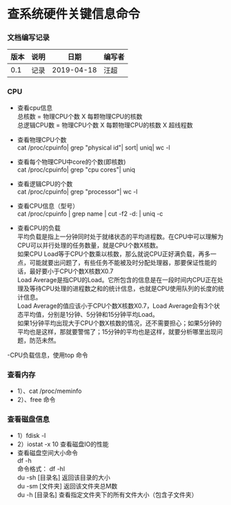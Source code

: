 # 查系统硬件关键信息命令


### 文档编写记录

版本    |   说明    |   日期   | 编写者 
-------| ----------| ---------| --------
 0.1   | 记录 |  2019-04-18 |  汪超
 

### CPU

- 查看cpu信息   
 总核数 = 物理CPU个数 X 每颗物理CPU的核数   
 总逻辑CPU数 = 物理CPU个数 X 每颗物理CPU的核数 X 超线程数

- 查看物理CPU个数   
cat /proc/cpuinfo| grep "physical id"| sort| uniq| wc -l

- 查看每个物理CPU中core的个数(即核数)   
cat /proc/cpuinfo| grep "cpu cores"| uniq

- 查看逻辑CPU的个数   
cat /proc/cpuinfo| grep "processor"| wc -l

- 查看CPU信息（型号）   
cat /proc/cpuinfo | grep name | cut -f2 -d: | uniq -c

- 查看CPU的负载  
  平均负载是指上一分钟同时处于就绪状态的平均进程数。在CPU中可以理解为CPU可以并行处理的任务数量，就是CPU个数X核数。    
  如果CPU Load等于CPU个数乘以核数，那么就说CPU正好满负载，再多一点，可能就要出问题了，有些任务不能被及时分配处理器，那要保证性能的话，最好要小于CPU个数X核数X0.7   
  Load Average是指CPU的Load。它所包含的信息是在一段时间内CPU正在处理及等待CPU处理的进程数之和的统计信息，也就是CPU使用队列的长度的统计信息。  
  Load Average的值应该小于CPU个数X核数X0.7，Load Average会有3个状态平均值，分别是1分钟、5分钟和15分钟平均Load。    
  如果1分钟平均出现大于CPU个数X核数的情况，还不需要担心；如果5分钟的平均也是这样，那就要警惕了；15分钟的平均也是这样，就要分析哪里出现问题，防范未然。

-CPU负载信息，使用top 命令  

### 查看内存

- 1）、cat /proc/meminfo
- 2）、free 命令

### 查看磁盘信息
- 1）fdisk -l
- 2）iostat -x 10    查看磁盘IO的性能
- 查看磁盘空间大小命令   
  df -h  
  命令格式： df -hl   
  du -sh [目录名] 返回该目录的大小  
  du -sm [文件夹] 返回该文件夹总M数  
  du -h [目录名] 查看指定文件夹下的所有文件大小（包含子文件夹）
  
  